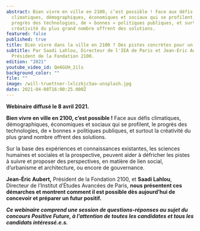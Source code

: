 ```yaml
---
abstract: Bien vivre en ville en 2100, c’est possible ! Face aux défis
  climatiques, démographiques, économiques et sociaux qui se profilent, le
  progrès des technologies, de « bonnes » politiques publiques, et surtout la
  créativité du plus grand nombre offrent des solutions.
featured: false
published: true
title: Bien vivre dans la ville en 2100 ? Des pistes concrètes pour un futur positif
subtitle: Par Saadi Lahlou, Directeur de l'IEA de Paris et Jean-Eric Aubert,
  Président de la Fondation 2100.
edition: "2021"
youtube_video_id: Qe6GUH_2ils
background_color: ""
file: ""
image: /will-truettner-lxlczkjc5ao-unsplash.jpg
date: 2021-04-08T16:00:25.000Z
---
```


**Webinaire diffusé le 8 avril 2021.**

**Bien vivre en ville en 2100, c’est possible !** Face aux défis climatiques, démographiques, économiques et sociaux qui se profilent, le progrès des technologies, de « bonnes » politiques publiques, et surtout la créativité du plus grand nombre offrent des solutions.

Sur la base des expériences et connaissances existantes, les sciences humaines et sociales et la prospective, peuvent aider à défricher les pistes à suivre et proposer des perspectives, en matière de lien social, d’urbanisme et architecture, ou encore de gouvernance.

**Jean-Éric Aubert,** Président de la Fondation 2100, et **Saadi Lahlou**, Directeur de l’Institut d’Études Avancées de Paris, **nous présentent ces démarches et montrent comment il est possible dès aujourd’hui de concevoir et préparer un futur positif.**

**_Ce webinaire comprend une session de questions-réponses au sujet du concours Positive Future, à l’attention de toutes les candidates et tous les candidats intéressé.e.s._**
